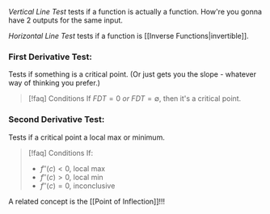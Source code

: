 
*Vertical Line Test* tests if a function is actually a function. How're you gonna have 2 outputs for the same input.

*Horizontal Line Test* tests if a function is [[Inverse Functions|invertible]].

### First Derivative Test:
Tests if something is a critical point. (Or just gets you the slope - whatever way of thinking you prefer.)

> [!faq] Conditions
> If $FDT = 0$ *or* $FDT=\emptyset$, then it's a critical point. 

### Second Derivative Test:
Tests if a critical point a local max or minimum.

> [!faq] Conditions
> If:
> - $f''(c)<0$, local max
> - $f''(c)>0$, local min
> - $f''(c)=0$, inconclusive

A related concept is the [[Point of Inflection]]!!!



